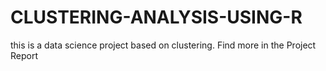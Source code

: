# CLUSTERING-ANALYSIS-USING-R
this is a data science project based on clustering. Find more in the Project Report
